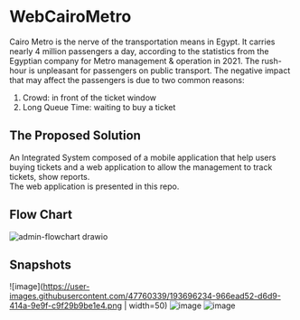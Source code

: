 # WebCairoMetro

Cairo Metro is the nerve of the transportation means in Egypt. 
It carries nearly 4 million passengers a day, according to the statistics from the Egyptian company for Metro management & operation in 2021.
The rush-hour is unpleasant for passengers on public transport. The negative impact that may affect the passengers is due to two common reasons:
1. Crowd: in front of the ticket window
2. Long Queue Time: waiting to buy a ticket

## The Proposed Solution
An Integrated System composed of a mobile application that help users buying tickets and a web application to allow the management to track tickets, show reports. <br>
The web application is presented in this repo. 

## Flow Chart
![admin-flowchart drawio](https://user-images.githubusercontent.com/47760339/193695275-a6833472-9590-4040-a64a-5207180849ba.png)

## Snapshots
![image](https://user-images.githubusercontent.com/47760339/193696234-966ead52-d6d9-414a-9e9f-c9f29b9be1e4.png | width=50)
![image](https://user-images.githubusercontent.com/47760339/193696328-29e1eaea-c17c-4ea6-b580-42e45bbd2f67.png)
![image](https://user-images.githubusercontent.com/47760339/193696415-bb0bcb1e-3dc8-4891-a77e-3e5e34ed16bb.png)




